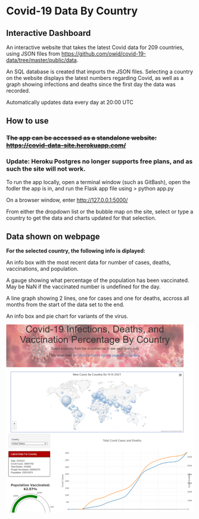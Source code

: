 # Covid-19 Data By Country
## Interactive Dashboard

An interactive website that takes the latest Covid data for 209 countries, using JSON files from https://github.com/owid/covid-19-data/tree/master/public/data.

An SQL database is created that imports the JSON files. Selecting a country on the website displays the latest numbers regarding Covid, as well as a graph showing infections and deaths since the first day the data was recorded.

Automatically updates data every day at 20:00 UTC


## How to use
### ~~The app can be accessed as a standalone website: https://covid-data-site.herokuapp.com/~~
### Update: Heroku Postgres no longer supports free plans, and as such the site will not work.

To run the app locally, open a terminal window (such as GitBash), open the fodler the app is in, and run the Flask app file using > python app.py

On a browser window, enter http://127.0.0.1:5000/

From either the dropdown list or the bubble map on the site, select or type a country to get the data and charts updated for that selection.

## Data shown on webpage
**For the selected country, the following info is diplayed:**

An info box with the most recent data for number of cases, deaths, vaccinations, and population.

A gauge showing what percentage of the population has been vaccinated. May be NaN if the vaccinated number is undefined for the day.

A line graph showing 2 lines, one for cases and one for deaths, accross all months from the start of the data set to the end.

An info box and pie chart for variants of the virus.

![Covid Site](https://github.com/ClovisL/Covid-Data/blob/main/images/CovidSite.png?raw=true)
